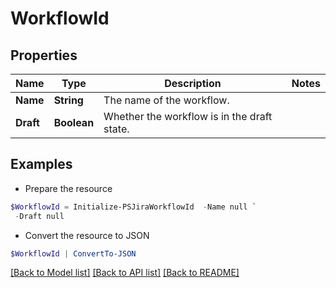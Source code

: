 # WorkflowId
## Properties

Name | Type | Description | Notes
------------ | ------------- | ------------- | -------------
**Name** | **String** | The name of the workflow. | 
**Draft** | **Boolean** | Whether the workflow is in the draft state. | 

## Examples

- Prepare the resource
```powershell
$WorkflowId = Initialize-PSJiraWorkflowId  -Name null `
 -Draft null
```

- Convert the resource to JSON
```powershell
$WorkflowId | ConvertTo-JSON
```

[[Back to Model list]](../README.md#documentation-for-models) [[Back to API list]](../README.md#documentation-for-api-endpoints) [[Back to README]](../README.md)

